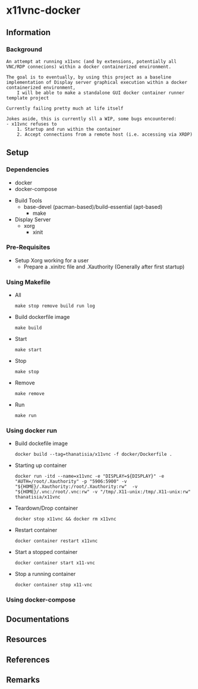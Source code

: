 # x11vnc-docker

## Information
### Background
```
An attempt at running x11vnc (and by extensions, potentially all VNC/RDP connecions) within a docker containerized environment.

The goal is to eventually, by using this project as a baseline implementation of Display server graphical execution within a docker containerized environment, 
    I will be able to make a standalone GUI docker container runner template project

Currently failing pretty much at life itself

Jokes aside, this is currently sll a WIP, some bugs encountered:
- x11vnc refuses to
    1. Startup and run within the container
    2. Accept connections from a remote host (i.e. accessing via XRDP)
```

## Setup
### Dependencies
+ docker
+ docker-compose
- Build Tools
    - base-devel (pacman-based)/build-essential (apt-based)
        + make
- Display Server
    - xorg
        + xinit

### Pre-Requisites
- Setup Xorg working for a user
    - Prepare a .xinitrc file and .Xauthority (Generally after first startup)

### Using Makefile
- All
    ```console
    make stop remove build run log
    ```
- Build dockerfile image
    ```console
    make build
    ```
- Start
    ```console
    make start
    ```
- Stop
    ```console
    make stop
    ```
- Remove
    ```console
    make remove
    ```
- Run
    ```console
    make run
    ```

### Using docker run
- Build dockefile image
    ```console
    docker build --tag=thanatisia/x11vnc -f docker/Dockerfile .
    ```
- Starting up container
    ```console
	docker run -itd --name=x11vnc -e "DISPLAY=${DISPLAY}" -e "AUTH=/root/.Xauthority" -p "5906:5900" -v "${HOME}/.Xauthority:/root/.Xauthority:rw"  -v "${HOME}/.vnc:/root/.vnc:rw" -v "/tmp/.X11-unix:/tmp/.X11-unix:rw" thanatisia/x11vnc
    ```
- Teardown/Drop container
    ```console
    docker stop x11vnc && docker rm x11vnc
    ```
- Restart container
    ```console
    docker container restart x11vnc
    ```
- Start a stopped container
    ```console
    docker container start x11-vnc
    ```
- Stop a running container
    ```console
    docker container stop x11-vnc
    ```

### Using docker-compose

## Documentations

## Resources

## References

## Remarks
